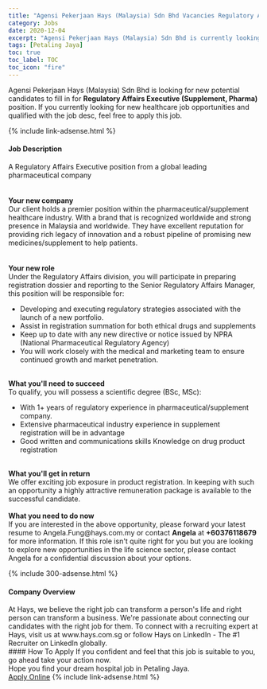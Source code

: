 ```yaml
---
title: "Agensi Pekerjaan Hays (Malaysia) Sdn Bhd Vacancies Regulatory Affairs Executive (Supplement, Pharma)" 
category: Jobs 
date: 2020-12-04 
excerpt: "Agensi Pekerjaan Hays (Malaysia) Sdn Bhd is currently looking for suitable person to fill in the Regulatory Affairs Executive (Supplement, Pharma) which positioned at Petaling Jaya" 
tags: [Petaling Jaya] 
toc: true 
toc_label: TOC 
toc_icon: "fire" 
--- 
```


<p>Agensi Pekerjaan Hays (Malaysia) Sdn Bhd is looking for new potential candidates to fill in for <b>Regulatory Affairs Executive (Supplement, Pharma)</b> position. If you currently looking for new healthcare job opportunities and qualified with the job desc, feel free to apply this job.
</p>{% include link-adsense.html %} 
<div><div><div><h4>Job Description</h4></div></div><div><div><span><div><p>A Regulatory Affairs Executive position from a global leading pharmaceutical company<br><br><strong><br>Your new company</strong><br>Our client holds a premier position within the pharmaceutical/supplement healthcare industry. With a brand that is recognized worldwide and strong presence in Malaysia and worldwide. They have excellent reputation for providing rich legacy of innovation and a robust pipeline of promising new medicines/supplement to help patients.<br><br><strong><br>Your new role</strong><br>Under the Regulatory Affairs division, you will participate in preparing registration dossier and reporting to the Senior Regulatory Affairs Manager, this position will be responsible for:</p><ul><li>Developing and executing regulatory strategies associated with the launch of a new portfolio.</li><li>Assist in registration summation for both ethical drugs and supplements</li><li>Keep up to date with any new directive or notice issued by NPRA (National Pharmaceutical Regulatory Agency)</li><li>You will work closely with the medical and marketing team to ensure continued growth and market penetration.</li></ul><p><br><strong>What you'll need to succeed</strong><br>To qualify, you will possess a scientific degree (BSc, MSc):</p><ul><li>With 1+ years of regulatory experience in pharmaceutical/supplement company.</li><li>Extensive pharmaceutical industry experience in supplement registration will be in advantage</li><li>Good written and communications skills Knowledge on drug product registration</li></ul><p><br><strong>What you'll get in return</strong><br>We offer exciting job exposure in product registration. In keeping with such an opportunity a highly attractive remuneration package is available to the successful candidate.<br><br><strong>What you need to do now</strong><br>If you are interested in the above opportunity, please forward your latest resume to Angela.Fung@hays.com.my or contact <strong>Angela</strong> at <strong>+60376118679</strong> for more information. If this role isn't quite right for you but you are looking to explore new opportunities in the life science sector, please contact Angela for a confidential discussion about your options.</p></div></span></div></div></div> 
{% include 300-adsense.html %} 
<div><div><div><h4>Company Overview</h4></div></div><div><div><span><div>At Hays, we believe the right job can transform a person's life and right person can transform a business. We're passionate about connecting our candidates with the right job for them. To connect with a recruiting expert at Hays, visit us at www.hays.com.sg or follow Hays on LinkedIn - The #1 Recruiter on LinkedIn globally.</div></span></div></div></div> 
#### How To Apply 
If you confident and feel that this job is suitable to you, go ahead take your action now. <br/> 
Hope you find your dream hospital job in Petaling Jaya. <br/> 
<a href="https://www.jobstreet.com.my/en/job/regulatory-affairs-executive-supplement-pharma-4436842?jobId=jobstreet-my-job-4436842&sectionRank=3&token=0~3777ec59-c98c-43f1-aabc-125bec256834&fr=SRP%20View%20In%20New%20Ta" class="btn btn--warning" target="_blank" rel="nofollow noopenner">Apply Online</a> 
{% include link-adsense.html %} 